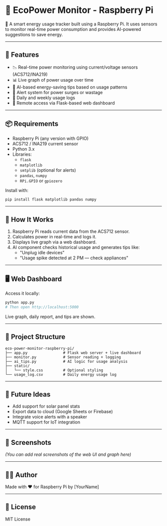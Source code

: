 # 🔋 EcoPower Monitor - Raspberry Pi

🌱 A smart energy usage tracker built using a Raspberry Pi. It uses sensors to monitor real-time power consumption and provides AI-powered suggestions to save energy.

---

## 🚀 Features

- 📉 Real-time power monitoring using current/voltage sensors (ACS712/INA219)
- 📊 Live graph of power usage over time
- 🧠 AI-based energy-saving tips based on usage patterns
- 🔔 Alert system for power surges or wastage
- 📝 Daily and weekly usage logs
- 📡 Remote access via Flask-based web dashboard

---

## 📦 Requirements

- Raspberry Pi (any version with GPIO)
- ACS712 / INA219 current sensor
- Python 3.x
- Libraries:
  - `flask`
  - `matplotlib`
  - `smtplib` (optional for alerts)
  - `pandas`, `numpy`
  - `RPi.GPIO` or `gpiozero`

Install with:

```bash
pip install flask matplotlib pandas numpy
```

---

## 🧠 How It Works

1. Raspberry Pi reads current data from the ACS712 sensor.
2. Calculates power in real-time and logs it.
3. Displays live graph via a web dashboard.
4. AI component checks historical usage and generates tips like:
   - "Unplug idle devices"
   - "Usage spike detected at 2 PM — check appliances"

---

## 🖥️ Web Dashboard

Access it locally:

```bash
python app.py
# Then open http://localhost:5000
```

Live graph, daily report, and tips are shown.

---

## 📂 Project Structure

```
eco-power-monitor-raspberry-pi/
├── app.py                # Flask web server + live dashboard
├── monitor.py            # Sensor reading + logging
├── ai_tips.py            # AI logic for usage analysis
├── static/
│   └── style.css         # Optional styling
└── usage_log.csv         # Daily energy usage log
```

---

## 🤖 Future Ideas

- Add support for solar panel stats
- Export data to cloud (Google Sheets or Firebase)
- Integrate voice alerts with a speaker
- MQTT support for IoT integration

---

## 📸 Screenshots

_(You can add real screenshots of the web UI and graph here)_

---

## 👨‍🔧 Author

Made with ❤️ for Raspberry Pi by [YourName]

---

## 📝 License

MIT License